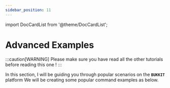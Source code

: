 ```yaml
---
sidebar_position: 11
---
```

import DocCardList from '@theme/DocCardList';

# Advanced Examples

:::caution[WARNING]
Please make sure you have read all the other tutorials before reading this one !
:::

In this section, I will be guiding you through popular scenarios on the **`BUKKIT`** platform
We will be creating some popular command examples as below.

<DocCardList category="examples" />